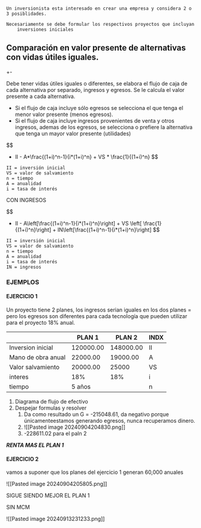 ```

Un inversionista esta interesado en crear una empresa y considera 2 o 3 posiblidades.

Necesariamente se debe formular los respectivos proyectos que incluyan
	inversiones iniciales

```

## Comparación en valor presente de alternativas con vidas útiles iguales.

+-

Debe tener vidas útiles iguales o diferentes, se elabora el flujo de caja de cada alternativa por separado, ingresos y egresos.
Se le calcula el valor presente a cada alternativa.

- Si el flujo de caja incluye sólo egresos se selecciona el que tenga el menor valor presente (menos egresos).
- Si el flujo de caja incluye ingresos provenientes de venta y otros ingresos, ademas de los egresos, se selecciona o prefiere la alternativa que tenga un mayor valor presente (utilidades)

$$
- II - A*\frac{(1+i)^n-1}{i*(1+i)^n} + VS * \frac{1}{(1+i)^n}
$$
```
II = inversión inicial
VS = valor de salvamiento
n = tiempo
A = anualidad
i = tasa de interés
```


CON INGRESOS

$$
- II - A\left[\frac{(1+i)^n-1}{i*(1+i)^n}\right] + VS \left[ \frac{1}{(1+i)^n}\right] + IN\left[\frac{(1+i)^n-1}{i*(1+i)^n}\right]
$$
```
II = inversión inicial
VS = valor de salvamiento
n = tiempo
A = anualidad
i = tasa de interés
IN = ingresos
```


### EJEMPLOS

#### EJERCICIO 1

Un proyecto tiene 2 planes, los ingresos serian iguales en los dos planes = pero los egresos son diferentes para cada tecnología que pueden utilizar para el proyecto 18% anual. 

|                    | PLAN 1    | PLAN 2    | INDX |
| ------------------ | --------- | --------- | ---- |
| Inversion inicial  | 120000.00 | 148000.00 | II   |
| Mano de obra anual | 22000.00  | 19000.00  | A    |
| Valor salvamiento  | 20000.00  | 25000     | VS   |
| interes            | 18%       | 18%       | i    |
| tiempo             | 5 años    |           | n    |

1. Diagrama de flujo de efectivo
2. Despejar formulas y resolver
	1. Da como resultado un G = -215048.61, da negativo porque únicamenteestamos generando egresos, nunca recuperamos dinero.
	2. ![[Pasted image 20240904204830.png]]
	3. -228611.02 para el paln 2

_**RENTA MAS EL PLAN 1**_

####  EJERCICIO 2

vamos a suponer que los planes del ejercicio 1 generan 60,000 anuales

![[Pasted image 20240904205805.png]]

SIGUE SIENDO MEJOR EL PLAN 1


SIN MCM

![[Pasted image 20240913231233.png]]